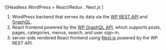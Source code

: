 ![Headless WordPress + React/Redux , Next.js ]



1.  WordPress backend that serves its data via the [WP REST API](https://developer.wordpress.org/rest-api/) and [GraphQL](http://graphql.org/).
2.  React frontend powered by the [WP GraphQL API](https://www.wpgraphql.com/), which supports posts, pages, categories, menus, search, and user sign-in.
3.  server-side rendered React frontend using [Next.js](https://github.com/zeit/next.js/) powered by the WP REST API.